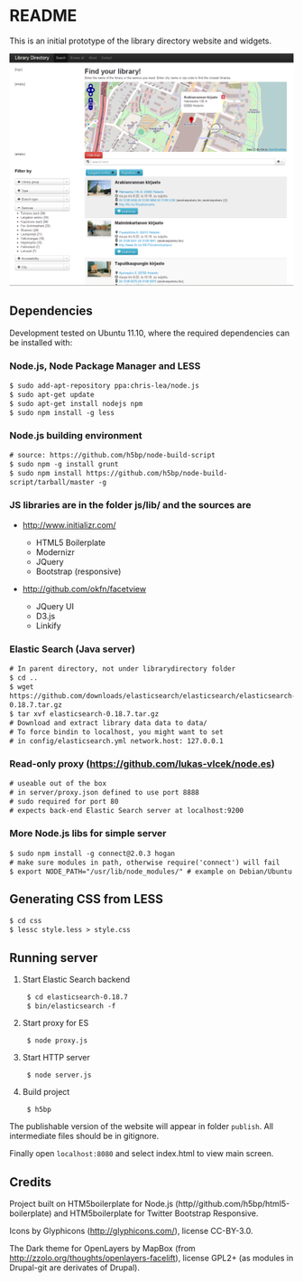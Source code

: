 README
======
This is an initial prototype of the library directory website and widgets.

![Screenshot](https://github.com/Seravo/Library-Directory/raw/master/screenshot.png "Screenshot of main page")

Dependencies
------------

Development tested on Ubuntu 11.10, where the required dependencies can be installed with:

### Node.js, Node Package Manager and LESS

    $ sudo add-apt-repository ppa:chris-lea/node.js
    $ sudo apt-get update
    $ sudo apt-get install nodejs npm
    $ sudo npm install -g less

### Node.js building environment 

    # source: https://github.com/h5bp/node-build-script
    $ sudo npm -g install grunt
    $ sudo npm install https://github.com/h5bp/node-build-script/tarball/master -g
    

### JS libraries are in the folder js/lib/ and the sources are

* http://www.initializr.com/

    * HTML5 Boilerplate
    * Modernizr
    * JQuery
    * Bootstrap (responsive)
        
* http://github.com/okfn/facetview
    * JQuery UI
    * D3.js
    * Linkify

### Elastic Search (Java server)
    
    # In parent directory, not under librarydirectory folder
    $ cd ..
    $ wget https://github.com/downloads/elasticsearch/elasticsearch/elasticsearch-0.18.7.tar.gz
    $ tar xvf elasticsearch-0.18.7.tar.gz
    # Download and extract library data data to data/
    # To force bindin to localhost, you might want to set
    # in config/elasticsearch.yml network.host: 127.0.0.1


### Read-only proxy (https://github.com/lukas-vlcek/node.es)
    
    # useable out of the box
    # in server/proxy.json defined to use port 8888 
    # sudo required for port 80
    # expects back-end Elastic Search server at localhost:9200

### More Node.js libs for simple server

    $ sudo npm install -g connect@2.0.3 hogan
    # make sure modules in path, otherwise require('connect') will fail
    $ export NODE_PATH="/usr/lib/node_modules/" # example on Debian/Ubuntu
    
    
Generating CSS from LESS
------------------------

    $ cd css
    $ lessc style.less > style.css

Running server
--------------
1. Start Elastic Search backend

        $ cd elasticsearch-0.18.7
        $ bin/elasticsearch -f
        
2. Start proxy for ES
        
        $ node proxy.js

3. Start HTTP server

        $ node server.js
        
4. Build project

        $ h5bp

The publishable version of the website will appear in folder `publish`. All intermediate files should be in gitignore.

Finally open `localhost:8080` and select index.html to view main screen.
        
Credits
-------

Project built on HTM5boilerplate for Node.js (http//github.com/h5bp/html5-boilerplate) and HTM5boilerplate for Twitter Bootstrap Responsive.

Icons by Glyphicons (http://glyphicons.com/), license CC-BY-3.0.

The Dark theme for OpenLayers by MapBox (from http://zzolo.org/thoughts/openlayers-facelift), license GPL2+ (as modules in Drupal-git are derivates of Drupal).

